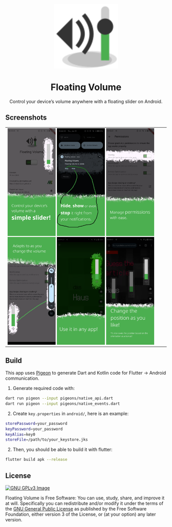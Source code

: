 <p align="center">
    <img src="logo.svg" width="200px" />
</p>
<h1 align="center">Floating Volume</h1>
<p align="center">
    Control your device’s volume anywhere with a floating slider on Android.
</p>


## Screenshots

<table>
    <tr>
        <td>
            <img src="screenshots/output/01.png" width="150px" />
            <img src="screenshots/output/02.png" width="150px" />
            <img src="screenshots/output/03.png" width="150px" />
            <img src="screenshots/output/04.png" width="150px" />
            <img src="screenshots/output/05.png" width="150px" />
            <img src="screenshots/output/06.png" width="150px" />
        </td>
    </tr>
</table>


## Build

This app uses [Pigeon](https://pub.dev/packages/pigeon) to generate Dart and Kotlin code for Flutter → Android communication.

1. Generate required code with:

```bash
dart run pigeon --input pigeons/native_api.dart
dart run pigeon --input pigeons/native_events.dart
```


2. Create `key.properties` in `android/`, here is an example:

```bash
storePassword=your_password
keyPassword=your_password
keyAlias=key0
storeFile=/path/to/your_keystore.jks
```


2. Then, you should be able to build it with flutter:

```bash
flutter build apk --release
```

## License
[![GNU GPLv3 Image](https://www.gnu.org/graphics/gplv3-127x51.png)](https://www.gnu.org/licenses/gpl-3.0.en.html)  

Floating Volume is Free Software: You can use, study, share, and improve it at will. Specifically you can redistribute and/or modify it under the terms of the [GNU General Public License](https://www.gnu.org/licenses/gpl.html) as published by the Free Software Foundation, either version 3 of the License, or (at your option) any later version.
